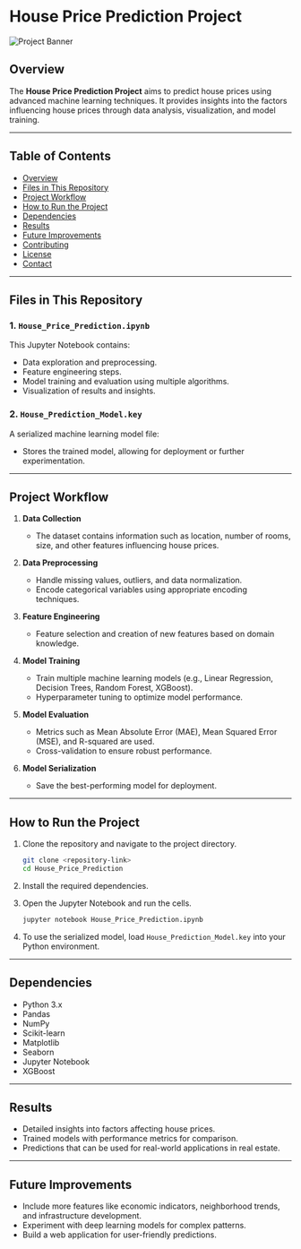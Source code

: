 # House Price Prediction Project

![Project Banner](https://via.placeholder.com/1200x300.png?text=House+Price+Prediction+Project)

## Overview
The **House Price Prediction Project** aims to predict house prices using advanced machine learning techniques. It provides insights into the factors influencing house prices through data analysis, visualization, and model training.

---

## Table of Contents
- [Overview](#overview)
- [Files in This Repository](#files-in-this-repository)
- [Project Workflow](#project-workflow)
- [How to Run the Project](#how-to-run-the-project)
- [Dependencies](#dependencies)
- [Results](#results)
- [Future Improvements](#future-improvements)
- [Contributing](#contributing)
- [License](#license)
- [Contact](#contact)

---

## Files in This Repository

### 1. `House_Price_Prediction.ipynb`
This Jupyter Notebook contains:
- Data exploration and preprocessing.
- Feature engineering steps.
- Model training and evaluation using multiple algorithms.
- Visualization of results and insights.

### 2. `House_Prediction_Model.key`
A serialized machine learning model file:
- Stores the trained model, allowing for deployment or further experimentation.

---

## Project Workflow

1. **Data Collection**
   - The dataset contains information such as location, number of rooms, size, and other features influencing house prices.

2. **Data Preprocessing**
   - Handle missing values, outliers, and data normalization.
   - Encode categorical variables using appropriate encoding techniques.

3. **Feature Engineering**
   - Feature selection and creation of new features based on domain knowledge.

4. **Model Training**
   - Train multiple machine learning models (e.g., Linear Regression, Decision Trees, Random Forest, XGBoost).
   - Hyperparameter tuning to optimize model performance.

5. **Model Evaluation**
   - Metrics such as Mean Absolute Error (MAE), Mean Squared Error (MSE), and R-squared are used.
   - Cross-validation to ensure robust performance.

6. **Model Serialization**
   - Save the best-performing model for deployment.

---

## How to Run the Project

1. Clone the repository and navigate to the project directory.
   ```bash
   git clone <repository-link>
   cd House_Price_Prediction
   ```

2. Install the required dependencies.

3. Open the Jupyter Notebook and run the cells.
   ```bash
   jupyter notebook House_Price_Prediction.ipynb
   ```

4. To use the serialized model, load `House_Prediction_Model.key` into your Python environment.

---

## Dependencies
- Python 3.x
- Pandas
- NumPy
- Scikit-learn
- Matplotlib
- Seaborn
- Jupyter Notebook
- XGBoost

---

## Results
- Detailed insights into factors affecting house prices.
- Trained models with performance metrics for comparison.
- Predictions that can be used for real-world applications in real estate.

---

## Future Improvements
- Include more features like economic indicators, neighborhood trends, and infrastructure development.
- Experiment with deep learning models for complex patterns.
- Build a web application for user-friendly predictions.

